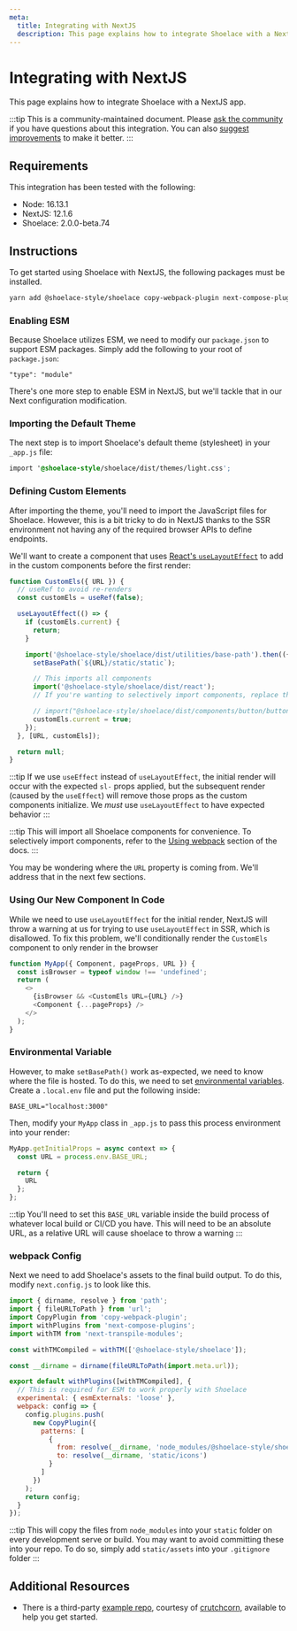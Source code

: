 ```yaml
---
meta:
  title: Integrating with NextJS
  description: This page explains how to integrate Shoelace with a NextJS app.
---
```


# Integrating with NextJS

This page explains how to integrate Shoelace with a NextJS app.

:::tip
This is a community-maintained document. Please [ask the community](/resources/community) if you have questions about this integration. You can also [suggest improvements](https://github.com/shoelace-style/shoelace/blob/next/docs/tutorials/integrating-with-nextjs.md) to make it better.
:::

## Requirements

This integration has been tested with the following:

- Node: 16.13.1
- NextJS: 12.1.6
- Shoelace: 2.0.0-beta.74

## Instructions

To get started using Shoelace with NextJS, the following packages must be installed.

```bash
yarn add @shoelace-style/shoelace copy-webpack-plugin next-compose-plugins next-transpile-modules
```

### Enabling ESM

Because Shoelace utilizes ESM, we need to modify our `package.json` to support ESM packages. Simply add the following to
your root of `package.json`:

```
"type": "module"
```

There's one more step to enable ESM in NextJS, but we'll tackle that in our Next configuration modification.

### Importing the Default Theme

The next step is to import Shoelace's default theme (stylesheet) in your `_app.js` file:

```css
import '@shoelace-style/shoelace/dist/themes/light.css';
```

### Defining Custom Elements

After importing the theme, you'll need to import the JavaScript files for Shoelace. However, this is a bit tricky to do in NextJS thanks to the SSR environment not having any of the required browser APIs to define endpoints.

We'll want to create a component that uses [React's `useLayoutEffect`](https://reactjs.org/docs/hooks-reference.html#uselayouteffect) to add in the custom components before the first render:

```javascript
function CustomEls({ URL }) {
  // useRef to avoid re-renders
  const customEls = useRef(false);

  useLayoutEffect(() => {
    if (customEls.current) {
      return;
    }

    import('@shoelace-style/shoelace/dist/utilities/base-path').then(({ setBasePath }) => {
      setBasePath(`${URL}/static/static`);

      // This imports all components
      import('@shoelace-style/shoelace/dist/react');
      // If you're wanting to selectively import components, replace this line with your own definitions

      // import("@shoelace-style/shoelace/dist/components/button/button");
      customEls.current = true;
    });
  }, [URL, customEls]);

  return null;
}
```

:::tip
If we use `useEffect` instead of `useLayoutEffect`, the initial render will occur with the expected `sl-` props applied, but the subsequent render (caused by the `useEffect`) will remove those props as the custom components initialize. We _must_ use `useLayoutEffect` to have expected behavior
:::

:::tip
This will import all Shoelace components for convenience. To selectively import components, refer to the [Using webpack](/getting-started/installation#using-webpack) section of the docs.
:::

You may be wondering where the `URL` property is coming from. We'll address that in the next few sections.

### Using Our New Component In Code

While we need to use `useLayoutEffect` for the initial render, NextJS will throw a warning at us for trying to use `useLayoutEffect` in SSR, which is disallowed. To fix this problem, we'll conditionally render the `CustomEls` component to only render in the browser

```javascript
function MyApp({ Component, pageProps, URL }) {
  const isBrowser = typeof window !== 'undefined';
  return (
    <>
      {isBrowser && <CustomEls URL={URL} />}
      <Component {...pageProps} />
    </>
  );
}
```

### Environmental Variable

However, to make `setBasePath()` work as-expected, we need to know where the file is hosted. To do this, we need to set [environmental variables](https://nextjs.org/docs/basic-features/environment-variables). Create a `.local.env` file and put the following inside:

```
BASE_URL="localhost:3000"
```

Then, modify your `MyApp` class in `_app.js` to pass this process environment into your render:

```javascript
MyApp.getInitialProps = async context => {
  const URL = process.env.BASE_URL;

  return {
    URL
  };
};
```

:::tip
You'll need to set this `BASE_URL` variable inside the build process of whatever local build or CI/CD you have. This will need to be an absolute URL, as a relative URL will cause shoelace to throw a warning
:::

### webpack Config

Next we need to add Shoelace's assets to the final build output. To do this, modify `next.config.js` to look like this.

```javascript
import { dirname, resolve } from 'path';
import { fileURLToPath } from 'url';
import CopyPlugin from 'copy-webpack-plugin';
import withPlugins from 'next-compose-plugins';
import withTM from 'next-transpile-modules';

const withTMCompiled = withTM(['@shoelace-style/shoelace']);

const __dirname = dirname(fileURLToPath(import.meta.url));

export default withPlugins([withTMCompiled], {
  // This is required for ESM to work properly with Shoelace
  experimental: { esmExternals: 'loose' },
  webpack: config => {
    config.plugins.push(
      new CopyPlugin({
        patterns: [
          {
            from: resolve(__dirname, 'node_modules/@shoelace-style/shoelace/dist/assets/icons'),
            to: resolve(__dirname, 'static/icons')
          }
        ]
      })
    );
    return config;
  }
});
```

:::tip
This will copy the files from `node_modules` into your `static` folder on every development serve or build. You may want to avoid committing these into your repo. To do so, simply add `static/assets` into your `.gitignore` folder
:::

## Additional Resources

- There is a third-party [example repo](https://github.com/crutchcorn/nextjs-shoelace-example), courtesy of [crutchcorn](https://github.com/crutchcorn), available to help you get started.
